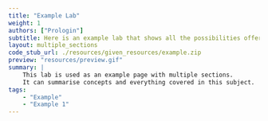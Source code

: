 ```yaml
---
title: "Example Lab"
weight: 1
authors: ["Prologin"]
subtitle: Here is an example lab that shows all the possibilities offered by the theme.
layout: multiple_sections
code_stub_url: ./resources/given_resources/example.zip
preview: "resources/preview.gif"
summary: |
    This lab is used as an example page with multiple sections. 
    It can summarise concepts and everything covered in this subject.
tags: 
    - "Example"
    - "Example 1"
---
```

